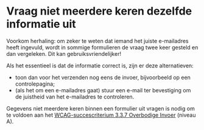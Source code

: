 <!-- @license CC0-1.0 -->

# Vraag niet meerdere keren dezelfde informatie uit

Voorkom herhaling: om zeker te weten dat iemand het juiste e-mailadres heeft ingevuld, wordt in sommige formulieren de vraag twee keer gesteld en dan vergeleken. Dit kan gebruiksvriendelijker!

Als het essentieel is dat de informatie correct is, zijn er deze alternatieven:

- toon dan voor het verzenden nog eens de invoer, bijvoorbeeld op een controlepagina;
- (als het om een e-mailadres gaat) stuur een e-mail ter bevestiging om de juistheid van het e-mailadres te controleren.

Gegevens niet meerdere keren binnen een formulier uit vragen is nodig om te voldoen aan het [WCAG-succescriterium 3.3.7 Overbodige Invoer](wcag/3.3.7) (niveau A).
